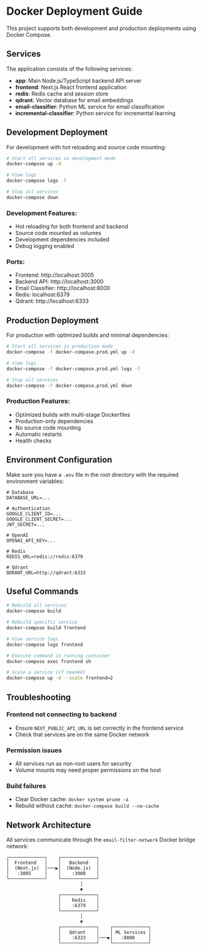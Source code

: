 # Docker Deployment Guide

This project supports both development and production deployments using Docker Compose.

## Services

The application consists of the following services:

- **app**: Main Node.js/TypeScript backend API server
- **frontend**: Next.js React frontend application
- **redis**: Redis cache and session store
- **qdrant**: Vector database for email embeddings
- **email-classifier**: Python ML service for email classification
- **incremental-classifier**: Python service for incremental learning

## Development Deployment

For development with hot reloading and source code mounting:

```bash
# Start all services in development mode
docker-compose up -d

# View logs
docker-compose logs -f

# Stop all services
docker-compose down
```

### Development Features:
- Hot reloading for both frontend and backend
- Source code mounted as volumes
- Development dependencies included
- Debug logging enabled

### Ports:
- Frontend: http://localhost:3005
- Backend API: http://localhost:3000
- Email Classifier: http://localhost:8000
- Redis: localhost:6379
- Qdrant: http://localhost:6333

## Production Deployment

For production with optimized builds and minimal dependencies:

```bash
# Start all services in production mode
docker-compose -f docker-compose.prod.yml up -d

# View logs
docker-compose -f docker-compose.prod.yml logs -f

# Stop all services
docker-compose -f docker-compose.prod.yml down
```

### Production Features:
- Optimized builds with multi-stage Dockerfiles
- Production-only dependencies
- No source code mounting
- Automatic restarts
- Health checks

## Environment Configuration

Make sure you have a `.env` file in the root directory with the required environment variables:

```env
# Database
DATABASE_URL=...

# Authentication
GOOGLE_CLIENT_ID=...
GOOGLE_CLIENT_SECRET=...
JWT_SECRET=...

# OpenAI
OPENAI_API_KEY=...

# Redis
REDIS_URL=redis://redis:6379

# Qdrant
QDRANT_URL=http://qdrant:6333
```

## Useful Commands

```bash
# Rebuild all services
docker-compose build

# Rebuild specific service
docker-compose build frontend

# View service logs
docker-compose logs frontend

# Execute command in running container
docker-compose exec frontend sh

# Scale a service (if needed)
docker-compose up -d --scale frontend=2
```

## Troubleshooting

### Frontend not connecting to backend
- Ensure `NEXT_PUBLIC_API_URL` is set correctly in the frontend service
- Check that services are on the same Docker network

### Permission issues
- All services run as non-root users for security
- Volume mounts may need proper permissions on the host

### Build failures
- Clear Docker cache: `docker system prune -a`
- Rebuild without cache: `docker-compose build --no-cache`

## Network Architecture

All services communicate through the `email-filter-network` Docker bridge network:

```
┌─────────────┐    ┌─────────────┐
│  Frontend   │    │   Backend   │
│  (Next.js)  │───▶│  (Node.js)  │
│   :3005     │    │    :3000    │
└─────────────┘    └─────────────┘
                           │
                           ▼
                   ┌─────────────┐
                   │    Redis    │
                   │    :6379    │
                   └─────────────┘
                           │
                           ▼
                   ┌─────────────┐    ┌─────────────┐
                   │   Qdrant    │    │ ML Services │
                   │    :6333    │───▶│   :8000     │
                   └─────────────┘    └─────────────┘
```
